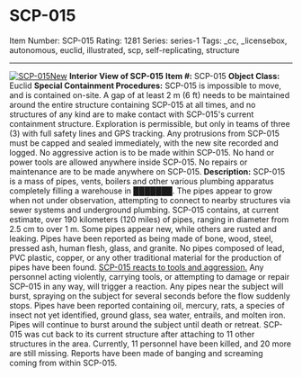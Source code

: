 # SCP-015
Item Number: SCP-015
Rating: 1281
Series: series-1
Tags: _cc, _licensebox, autonomous, euclid, illustrated, scp, self-replicating, structure

---

[![SCP-015New](https://scp-wiki.wdfiles.com/local--resized-images/scp-015/SCP-015New/medium.jpg)](https://scp-wiki.wdfiles.com/local--files/scp-015/SCP-015New)
**Interior View of SCP-015**
**Item #:** SCP-015
**Object Class:** Euclid
**Special Containment Procedures:** SCP-015 is impossible to move, and is contained on-site. A gap of at least 2 m (6 ft) needs to be maintained around the entire structure containing SCP-015 at all times, and no structures of any kind are to make contact with SCP-015's current containment structure. Exploration is permissible, but only in teams of three (3) with full safety lines and GPS tracking. Any protrusions from SCP-015 must be capped and sealed immediately, with the new site recorded and logged.
No aggressive action is to be made within SCP-015. No hand or power tools are allowed anywhere inside SCP-015. No repairs or maintenance are to be made anywhere on SCP-015.
**Description:** SCP-015 is a mass of pipes, vents, boilers and other various plumbing apparatus completely filling a warehouse in ███████. The pipes appear to grow when not under observation, attempting to connect to nearby structures via sewer systems and underground plumbing. SCP-015 contains, at current estimate, over 190 kilometers (120 miles) of pipes, ranging in diameter from 2.5 cm to over 1 m. Some pipes appear new, while others are rusted and leaking. Pipes have been reported as being made of bone, wood, steel, pressed ash, human flesh, glass, and granite. No pipes composed of lead, PVC plastic, copper, or any other traditional material for the production of pipes have been found.
[SCP-015 reacts to tools and aggression.](/plumbing) Any personnel acting violently, carrying tools, or attempting to damage or repair SCP-015 in any way, will trigger a reaction. Any pipes near the subject will burst, spraying on the subject for several seconds before the flow suddenly stops. Pipes have been reported containing oil, mercury, rats, a species of insect not yet identified, ground glass, sea water, entrails, and molten iron. Pipes will continue to burst around the subject until death or retreat.
SCP-015 was cut back to its current structure after attaching to 11 other structures in the area. Currently, 11 personnel have been killed, and 20 more are still missing. Reports have been made of banging and screaming coming from within SCP-015.